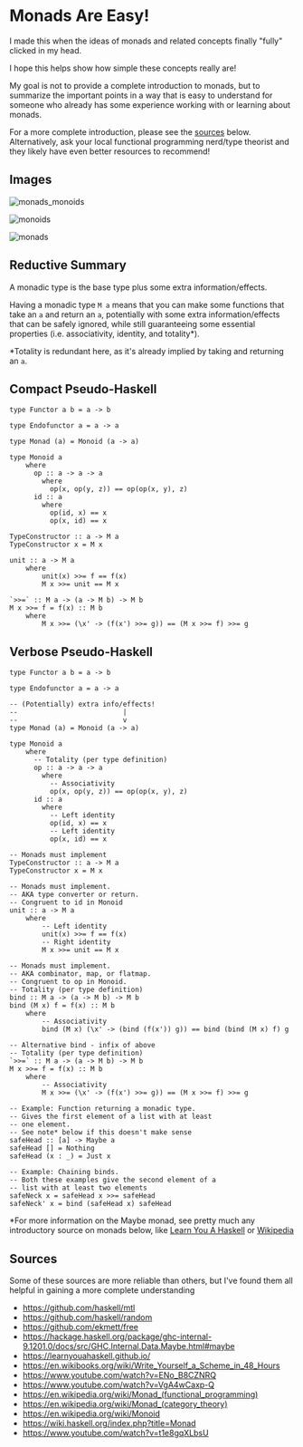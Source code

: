 # Monads Are Easy!

I made this when the ideas of monads and related concepts finally "fully" clicked in my head.

I hope this helps show how simple these concepts really are!

My goal is not to provide a complete introduction to monads, but to summarize the
important points in a way that is easy to understand for someone who already has some
experience working with or learning about monads.

For a more complete introduction, please see the [sources](#Sources) below. Alternatively,
ask your local functional programming nerd/type theorist and they likely have even better
resources to recommend!

## Images

![monads_monoids](https://github.com/user-attachments/assets/77ddca7f-1223-44a8-b726-7ef3dc8b24f4)

![monoids](https://github.com/user-attachments/assets/9ba8ec53-e9f7-4800-b96c-3d78dfa0b802)

![monads](https://github.com/user-attachments/assets/efe6535a-d225-4bc8-b714-8b000566d91f)

## Reductive Summary

A monadic type is the base type plus some extra information/effects.

Having a monadic type `M a` means that you can make some functions that take an `a` and
return an `a`, potentially with some extra information/effects that can be safely ignored,
while still guaranteeing some essential properties (i.e. associativity, identity, and
totality*).

*Totality is redundant here, as it's already implied by taking and returning an `a`.

## Compact Pseudo-Haskell

    type Functor a b = a -> b

    type Endofunctor a = a -> a

    type Monad (a) = Monoid (a -> a)

    type Monoid a
        where
          op :: a -> a -> a
            where
              op(x, op(y, z)) == op(op(x, y), z)
          id :: a
            where
              op(id, x) == x
              op(x, id) == x

    TypeConstructor :: a -> M a
    TypeConstructor x = M x

    unit :: a -> M a
        where
            unit(x) >>= f == f(x)
            M x >>= unit == M x
            
    `>>=` :: M a -> (a -> M b) -> M b
    M x >>= f = f(x) :: M b
        where
            M x >>= (\x' -> (f(x') >>= g)) == (M x >>= f) >>= g

## Verbose Pseudo-Haskell

    type Functor a b = a -> b

    type Endofunctor a = a -> a

    -- (Potentially) extra info/effects!
    --                          |
    --                          v  
    type Monad (a) = Monoid (a -> a)

    type Monoid a
        where
          -- Totality (per type definition)
          op :: a -> a -> a
            where
              -- Associativity
              op(x, op(y, z)) == op(op(x, y), z)
          id :: a
            where
              -- Left identity
              op(id, x) == x
              -- Left identity
              op(x, id) == x

    -- Monads must implement
    TypeConstructor :: a -> M a
    TypeConstructor x = M x

    -- Monads must implement.
    -- AKA type converter or return.
    -- Congruent to id in Monoid
    unit :: a -> M a
        where
            -- Left identity
            unit(x) >>= f == f(x)
            -- Right identity
            M x >>= unit == M x

    -- Monads must implement.
    -- AKA combinator, map, or flatmap.
    -- Congruent to op in Monoid.
    -- Totality (per type definition)   
    bind :: M a -> (a -> M b) -> M b
    bind (M x) f = f(x) :: M b
        where
            -- Associativity
            bind (M x) (\x' -> (bind (f(x')) g)) == bind (bind (M x) f) g

    -- Alternative bind - infix of above
    -- Totality (per type definition)   
    `>>=` :: M a -> (a -> M b) -> M b
    M x >>= f = f(x) :: M b
        where
            -- Associativity
            M x >>= (\x' -> (f(x') >>= g)) == (M x >>= f) >>= g
            
    -- Example: Function returning a monadic type.
    -- Gives the first element of a list with at least
    -- one element.
    -- See note* below if this doesn't make sense
    safeHead :: [a] -> Maybe a
    safeHead [] = Nothing
    safeHead (x : _) = Just x

    -- Example: Chaining binds.
    -- Both these examples give the second element of a 
    -- list with at least two elements
    safeNeck x = safeHead x >>= safeHead
    safeNeck' x = bind (safeHead x) safeHead

*For more information on the Maybe monad, see pretty much any introductory source on monads below, like [Learn You A Haskell](https://learnyouahaskell.github.io/a-fistful-of-monads.html#getting-our-feet-wet-with-maybe) or [Wikipedia](https://en.wikipedia.org/wiki/Monad_(functional_programming)#Overview)

## Sources

Some of these sources are more reliable than others, but I've found them all helpful in gaining a more complete understanding

- https://github.com/haskell/mtl
- https://github.com/haskell/random
- https://github.com/ekmett/free
- https://hackage.haskell.org/package/ghc-internal-9.1201.0/docs/src/GHC.Internal.Data.Maybe.html#maybe
- https://learnyouahaskell.github.io/
- https://en.wikibooks.org/wiki/Write_Yourself_a_Scheme_in_48_Hours
- https://www.youtube.com/watch?v=ENo_B8CZNRQ
- https://www.youtube.com/watch?v=VgA4wCaxp-Q
- https://en.wikipedia.org/wiki/Monad_(functional_programming)
- https://en.wikipedia.org/wiki/Monad_(category_theory)
- https://en.wikipedia.org/wiki/Monoid
- https://wiki.haskell.org/index.php?title=Monad
- https://www.youtube.com/watch?v=t1e8gqXLbsU
